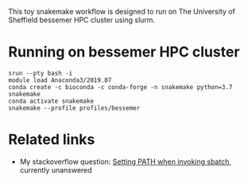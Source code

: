 This toy snakemake workflow is designed to run on The University of Sheffield bessemer HPC cluster using slurm.

# Running on bessemer HPC cluster

    srun --pty bash -i
    module load Anaconda3/2019.07
    conda create -c bioconda -c conda-forge -n snakemake python=3.7 snakemake
    conda activate snakemake
    snakemake --profile profiles/bessemer

# Related links
* My stackoverflow question: [Setting PATH when invoking sbatch](https://stackoverflow.com/questions/60100550/setting-path-when-invoking-sbatch), currently unanswered
